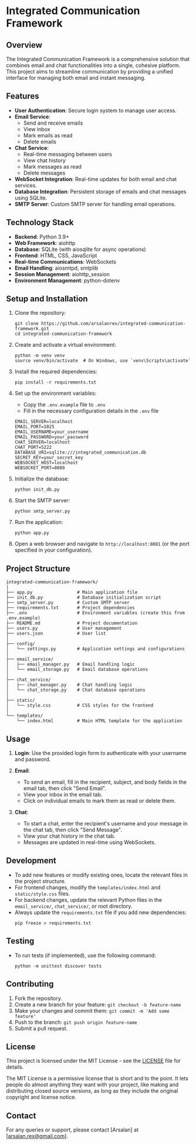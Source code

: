 # Integrated Communication Framework

## Overview

The Integrated Communication Framework is a comprehensive solution that combines email and chat functionalities into a single, cohesive platform. This project aims to streamline communication by providing a unified interface for managing both email and instant messaging.

## Features

- **User Authentication**: Secure login system to manage user access.
- **Email Service**: 
  - Send and receive emails
  - View inbox
  - Mark emails as read
  - Delete emails
- **Chat Service**:
  - Real-time messaging between users
  - View chat history
  - Mark messages as read
  - Delete messages
- **WebSocket Integration**: Real-time updates for both email and chat services.
- **Database Integration**: Persistent storage of emails and chat messages using SQLite.
- **SMTP Server**: Custom SMTP server for handling email operations.

## Technology Stack

- **Backend**: Python 3.9+
- **Web Framework**: aiohttp
- **Database**: SQLite (with aiosqlite for async operations)
- **Frontend**: HTML, CSS, JavaScript
- **Real-time Communications**: WebSockets
- **Email Handling**: aiosmtpd, smtplib
- **Session Management**: aiohttp_session
- **Environment Management**: python-dotenv

## Setup and Installation

1. Clone the repository:
   ```
   git clone https://github.com/arsalanrex/integrated-communication-framework.git
   cd integrated-communication-framework
   ```

2. Create and activate a virtual environment:
   ```
   python -m venv venv
   source venv/bin/activate  # On Windows, use `venv\Scripts\activate`
   ```

3. Install the required dependencies:
   ```
   pip install -r requirements.txt
   ```

4. Set up the environment variables:
   - Copy the `.env.example` file to `.env`
   - Fill in the necessary configuration details in the `.env` file
   ```
   EMAIL_SERVER=localhost
   EMAIL_PORT=1025
   EMAIL_USERNAME=your_username
   EMAIL_PASSWORD=your_password
   CHAT_SERVER=localhost
   CHAT_PORT=5222
   DATABASE_URI=sqlite:///integrated_communication.db
   SECRET_KEY=your_secret_key
   WEBSOCKET_HOST=localhost
   WEBSOCKET_PORT=8080
   ```


5. Initialize the database:
   ```
   python init_db.py
   ```

6. Start the SMTP server:
   ```
   python smtp_server.py
   ```

7. Run the application:
   ```
   python app.py
   ```

8. Open a web browser and navigate to `http://localhost:8081` (or the port specified in your configuration).

## Project Structure

```
integrated-communication-framework/
│
├── app.py                 # Main application file
├── init_db.py             # Database initialization script
├── smtp_server.py         # Custom SMTP server
├── requirements.txt       # Project dependencies
├── .env                   # Environment variables (create this from .env.example)
├── README.md              # Project documentation
├── users.py               # User management
├── users.json             # User list
│
├── config/
│   └── settings.py        # Application settings and configurations
│
├── email_service/
│   ├── email_manager.py   # Email handling logic
│   └── email_storage.py   # Email database operations
│
├── chat_service/
│   ├── chat_manager.py    # Chat handling logic
│   └── chat_storage.py    # Chat database operations
│
├── static/
│   └── style.css          # CSS styles for the frontend
│
└── templates/
    └── index.html         # Main HTML template for the application
```

## Usage

1. **Login**: Use the provided login form to authenticate with your username and password.

2. **Email**:
   - To send an email, fill in the recipient, subject, and body fields in the email tab, then click "Send Email".
   - View your inbox in the email tab.
   - Click on individual emails to mark them as read or delete them.

3. **Chat**:
   - To start a chat, enter the recipient's username and your message in the chat tab, then click "Send Message".
   - View your chat history in the chat tab.
   - Messages are updated in real-time using WebSockets.

## Development

- To add new features or modify existing ones, locate the relevant files in the project structure.
- For frontend changes, modify the `templates/index.html` and `static/style.css` files.
- For backend changes, update the relevant Python files in the `email_service/`, `chat_service/`, or root directory.
- Always update the `requirements.txt` file if you add new dependencies:
  ```
  pip freeze > requirements.txt
  ```

## Testing

- To run tests (if implemented), use the following command:
  ```
  python -m unittest discover tests
  ```

## Contributing

1. Fork the repository.
2. Create a new branch for your feature: `git checkout -b feature-name`
3. Make your changes and commit them: `git commit -m 'Add some feature'`
4. Push to the branch: `git push origin feature-name`
5. Submit a pull request.

## License

This project is licensed under the MIT License - see the [LICENSE](LICENSE) file for details.

The MIT License is a permissive license that is short and to the point. It lets people do almost anything they want with your project, like making and distributing closed source versions, as long as they include the original copyright and license notice.

## Contact

For any queries or support, please contact [Arsalan] at [arsalan.rex@gmail.com].